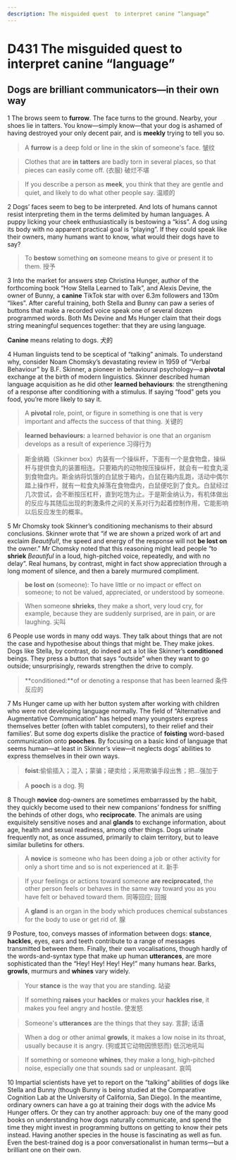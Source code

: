 ```yaml
---
description: The misguided quest  to interpret canine “language”
---
```


# D431 The misguided quest  to interpret canine “language”

## Dogs are brilliant communicators—in their own way



1 The brows seem to **furrow**. The face turns to the ground. Nearby, your shoes lie in tatters. You know—simply know—that your dog is ashamed of having destroyed your only decent pair, and is **meekly** trying to tell you so.

> A **furrow** is a deep fold or line in the skin of someone's face. 皱纹

> Clothes that are **in** **tatters** are badly torn in several places, so that pieces can easily come off. (衣服) 破烂不堪

> If you describe a person as **meek**, you think that they are gentle and quiet, and likely to do what other people say. 温顺的

 

2 Dogs’ faces seem to beg to be interpreted. And lots of humans cannot resist interpreting them in the terms delimited by human languages. A puppy licking your cheek enthusiastically is bestowing a “kiss”. A dog using its body with no apparent practical goal is “playing”. If they could speak like their owners, many humans want to know, what would their dogs have to say?

> To **bestow** something **on** someone means to give or present it to them. 授予



3 Into the market for answers step Christina Hunger, author of the forthcoming book “How Stella Learned to Talk”, and Alexis Devine, the owner of Bunny, a **canine** TikTok star with over 6.3m followers and 130m “likes”. After careful training, both Stella and Bunny can paw a series of buttons that make a recorded voice speak one of several dozen programmed words. Both Ms Devine and Ms Hunger claim that their dogs string meaningful sequences together: that they are using language.

**Canine** means relating to dogs. 犬的



4 Human linguists tend to be sceptical of “talking” animals. To understand why, consider Noam Chomsky’s devastating review in 1959 of “Verbal Behaviour” by B.F. Skinner, a pioneer in behavioural psychology—a **pivotal** exchange at the birth of modern linguistics. Skinner described human language acquisition as he did other **learned behaviours**: the strengthening of a response after conditioning with a stimulus. If saying “food” gets you food, you’re more likely to say it.

> A **pivotal** role, point, or figure in something is one that is very important and affects the success of that thing. 关键的

> **learned behaviours:** a learned behavior is one that an organism develops as a result of experience 习得行为

> 斯金纳箱（Skinner box）内装有一个操纵杆，下面有一个是食物盘，操纵杆与提供食丸的装置相连。只要箱内的动物按压操纵杆，就会有一粒食丸滚到食物盘内。斯金纳将饥饿的白鼠放于箱内，白鼠在箱内乱跑，活动中偶尔踏上操作杆，就有一粒食丸掉落在食物盘内，白鼠便吃到了食丸。白鼠经过几次尝试，会不断按压杠杆，直到吃饱为止。于是斯金纳认为，有机体做出的反应与其随后出现的刺激条件之间的关系对行为起着控制作用，它能影响以后反应发生的概率。



5 Mr Chomsky took Skinner’s conditioning mechanisms to their absurd conclusions. Skinner wrote that “if we are shown a prized work of art and exclaim *Beautiful!*, the speed and energy of the response will not **be lost on** the owner.” Mr Chomsky noted that this reasoning might lead people “to **shriek** *Beautiful* in a loud, high-pitched voice, repeatedly, and with no delay”. Real humans, by contrast, might in fact show appreciation through a long moment of silence, and then a barely murmured compliment.

> **be lost on** (someone): To have little or no impact or effect on someone; to not be valued, appreciated, or understood by someone.

> When someone **shrieks**, they make a short, very loud cry, for example, because they are suddenly surprised, are in pain, or are laughing. 尖叫



6 People use words in many odd ways. They talk about things that are not the case and hypothesise about things that might be. They make jokes. Dogs like Stella, by contrast, do indeed act a lot like Skinner’s **conditioned** beings. They press a button that says “outside” when they want to go outside; unsurprisingly, rewards strengthen the drive to comply.

> **conditioned:**of or denoting a response that has been learned 条件反应的



7 Ms Hunger came up with her button system after working with children who were not developing language normally. The field of “Alternative and Augmentative Communication” has helped many youngsters express themselves better (often with tablet computers), to their relief and their families’. But some dog experts dislike the practice of **foisting** word-based communication onto **pooches**. By focusing on a basic kind of language that seems human—at least in Skinner’s view—it neglects dogs’ abilities to express themselves in their own ways.

> **foist**:偷偷插入；混入；蒙骗；硬卖给；采用欺骗手段出售；把…强加于

> A **pooch** is a dog. 狗



8 Though **novice** dog-owners are sometimes embarrassed by the habit, they quickly become used to their new companions’ fondness for sniffing the behinds of other dogs, who **reciprocate**. The animals are using exquisitely sensitive noses and anal **glands** to exchange information, about age, health and sexual readiness, among other things. Dogs urinate frequently not, as once assumed, primarily to claim territory, but to leave similar bulletins for others.

> A **novice** is someone who has been doing a job or other activity for only a short time and so is not experienced at it. 新手

> If your feelings or actions toward someone **are reciprocated**, the other person feels or behaves in the same way toward you as you have felt or behaved toward them. 同等回应; 回报

> A **gland** is an organ in the body which produces chemical substances for the body to use or get rid of. 腺



9 Posture, too, conveys masses of information between dogs: **stance**, **hackles**, eyes, ears and teeth contribute to a range of messages transmitted between them. Finally, their own vocalisations, though hardly of the words-and-syntax type that make up human **utterances**, are more sophisticated than the “Hey! Hey! Hey! Hey!” many humans hear. Barks, **growls**, murmurs and **whines** vary widely.

> Your **stance** is the way that you are standing. 站姿

> If something **raises** your **hackles** or makes your **hackles rise**, it makes you feel angry and hostile. 使发怒

> Someone's **utterances** are the things that they say. 言辞; 话语

> When a dog or other animal **growls**, it makes a low noise in its throat, usually because it is angry. (狗或其它动物因愤怒而) 低沉地吼叫

> If something or someone **whines**, they make a long, high-pitched noise, especially one that sounds sad or unpleasant. 哀鸣



10 Impartial scientists have yet to report on the “talking” abilities of dogs like Stella and Bunny (though Bunny is being studied at the Comparative Cognition Lab at the University of California, San Diego). In the meantime, ordinary owners can have a go at training their dogs with the advice Ms Hunger offers. Or they can try another approach: buy one of the many good books on understanding how dogs naturally communicate, and spend the time they might invest in programming buttons on getting to know their pets instead. Having another species in the house is fascinating as well as fun. Even the best-trained dog is a poor conversationalist in human terms—but a brilliant one on their own.



